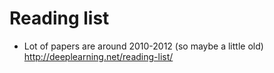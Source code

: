 # Reading list
* Lot of papers are around 2010-2012 (so maybe a little old) http://deeplearning.net/reading-list/
